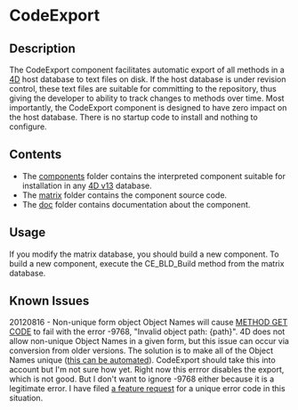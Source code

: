 # CodeExport

## Description

The CodeExport component facilitates automatic export of all methods in a [4D](http://www.4d.com) host database to text files on disk.  If the host database is under revision control, these text files are suitable for committing to the repository, thus giving the developer to ability to track changes to methods over time. Most importantly, the CodeExport component is designed to have zero impact on the host database.  There is no startup code to install and nothing to configure.

## Contents

* The [components](https://github.com/4D/CodeExport/tree/master/components) folder contains the interpreted component suitable for installation in any [4D v13](http://www.4d.com/products/4dv13.html) database.
* The [matrix](https://github.com/4D/CodeExport/tree/master/matrix) folder contains the component source code.
* The [doc](https://github.com/4D/CodeExport/tree/master/doc) folder contains documentation about the component.

## Usage

If you modify the matrix database, you should build a new component.  To build a new component, execute the CE_BLD_Build method from the matrix database.

## Known Issues

20120816 - Non-unique form object Object Names will cause [METHOD GET CODE](http://doc.4d.com/4Dv13.1/help/Command/en/page2591.html) to fail with the error -9768, "Invalid object path: {path}". 4D does not allow non-unique Object Names in a given form, but this issue can occur via conversion from older versions. The solution is to make all of the Object Names unique ([this can be automated](http://kb.4d.com/assetid=76640)). CodeExport should take this into account but I'm not sure how yet. Right now this errror disables the export, which is not good. But I don't want to ignore -9768 either because it is a legitimate error. I have filed [a feature request](http://forums.4d.fr/Post/EN/11108706/1/11108707) for a unique error code in this situation.
